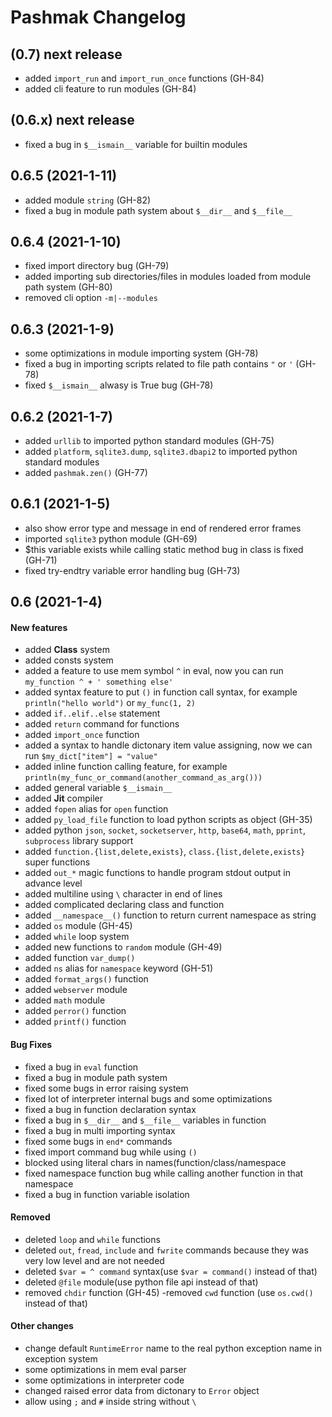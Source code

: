 # Pashmak Changelog

## (0.7) next release

- added `import_run` and `import_run_once` functions (GH-84)
- added cli feature to run modules (GH-84)

## (0.6.x) next release

- fixed a bug in `$__ismain__` variable for builtin modules

## 0.6.5 (2021-1-11)

- added module `string` (GH-82)
- fixed a bug in module path system about `$__dir__` and `$__file__`

## 0.6.4 (2021-1-10)

- fixed import directory bug (GH-79)
- added importing sub directories/files in modules loaded from module path system (GH-80)
- removed cli option `-m|--modules`

## 0.6.3 (2021-1-9)

- some optimizations in module importing system (GH-78)
- fixed a bug in importing scripts related to file path contains `"` or `'` (GH-78)
- fixed `$__ismain__` alwasy is True bug (GH-78)

## 0.6.2 (2021-1-7)

- added `urllib` to imported python standard modules (GH-75)
- added `platform`, `sqlite3.dump`, `sqlite3.dbapi2` to imported python standard modules
- added `pashmak.zen()` (GH-77)

## 0.6.1 (2021-1-5)

- also show error type and message in end of rendered error frames
- imported `sqlite3` python module (GH-69)
- $this variable exists while calling static method bug in class is fixed (GH-71)
- fixed try-endtry variable error handling bug (GH-73)

## 0.6 (2021-1-4)

#### New features
- added **Class** system
- added consts system
- added a feature to use mem symbol `^` in eval, now you can run `my_function ^ + ' something else'`
- added syntax feature to put `()` in function call syntax, for example `println("hello world")` or `my_func(1, 2)`
- added `if..elif..else` statement
- added `return` command for functions
- added `import_once` function
- added a syntax to handle dictonary item value assigning, now we can run `$my_dict["item"] = "value"`
- added inline function calling feature, for example `println(my_func_or_command(another_command_as_arg()))`
- added general variable `$__ismain__`
- added **Jit** compiler
- added `fopen` alias for `open` function
- added `py_load_file` function to load python scripts as object (GH-35)
- added python `json`, `socket`, `socketserver`, `http`, `base64`, `math`, `pprint`, `subprocess` library support
- added `function.{list,delete,exists}`, `class.{list,delete,exists}` super functions
- added `out_*` magic functions to handle program stdout output in advance level
- added multiline using `\` character in end of lines
- added complicated declaring class and function
- added `__namespace__()` function to return current namespace as string
- added `os` module (GH-45)
- added `while` loop system
- added new functions to `random` module (GH-49)
- added function `var_dump()`
- added `ns` alias for `namespace` keyword (GH-51)
- added `format_args()` function
- added `webserver` module
- added `math` module
- added `perror()` function
- added `printf()` function

#### Bug Fixes
- fixed a bug in `eval` function
- fixed a bug in module path system
- fixed some bugs in error raising system
- fixed lot of interpreter internal bugs and some optimizations
- fixed a bug in function declaration syntax
- fixed a bug in `$__dir__` and `$__file__` variables in function
- fixed a bug in multi importing syntax
- fixed some bugs in `end*` commands
- fixed import command bug while using `()`
- blocked using literal chars in names(function/class/namespace
- fixed namespace function bug while calling another function in that namespace
- fixed a bug in function variable isolation

#### Removed
- deleted `loop` and `while` functions
- deleted `out`, `fread`, `include` and `fwrite` commands because they was very low level and are not needed
- deleted `$var = ^ command` syntax(use `$var = command()` instead of that)
- deleted `@file` module(use python file api instead of that)
- removed `chdir` function (GH-45)
 -removed `cwd` function (use `os.cwd()` instead of that)

#### Other changes
- change default `RuntimeError` name to the real python exception name in exception system
- some optimizations in mem eval parser
- some optimizations in interpreter code
- changed raised error data from dictonary to `Error` object
- allow using `;` and `#` inside string without `\`
